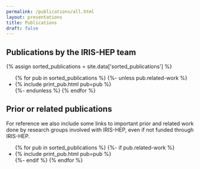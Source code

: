 ```yaml
---
permalink: /publications/all.html
layout: presentations
title: Publications
draft: false
---
```


## Publications by the IRIS-HEP team

{% assign sorted_publications = site.data['sorted_publications'] %}

<ul>
  {% for pub in sorted_publications %}
    {%- unless pub.related-work %}
      <li> {% include print_pub.html pub=pub %} </li>
    {%- endunless %}
  {% endfor %}
</ul>

## Prior or related publications

For reference we also include some links to important prior and related work
done by research groups involved with IRIS-HEP, even if not funded through
IRIS-HEP.

<ul>
  {% for pub in sorted_publications %}
    {%- if pub.related-work %}
      <li> {% include print_pub.html pub=pub %} </li>
    {%- endif %}
  {% endfor %}
</ul>


